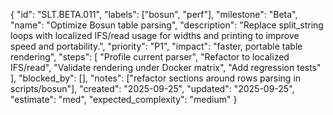 {
  "id": "SLT.BETA.011",
  "labels": ["bosun", "perf"],
  "milestone": "Beta",
  "name": "Optimize Bosun table parsing",
  "description": "Replace split_string loops with localized IFS/read usage for widths and printing to improve speed and portability.",
  "priority": "P1",
  "impact": "faster, portable table rendering",
  "steps": [
    "Profile current parser",
    "Refactor to localized IFS/read",
    "Validate rendering under Docker matrix",
    "Add regression tests"
  ],
  "blocked_by": [],
  "notes": ["refactor sections around rows parsing in scripts/bosun"],
  "created": "2025-09-25",
  "updated": "2025-09-25",
  "estimate": "med",
  "expected_complexity": "medium"
}


